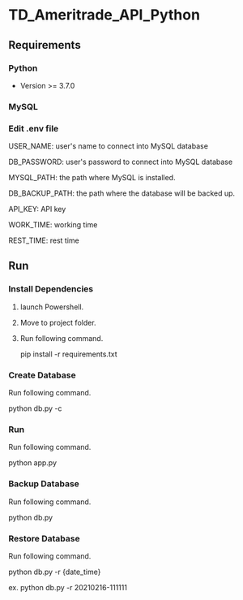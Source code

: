 # TD_Ameritrade_API_Python
## Requirements

### Python

* Version >= 3.7.0

### MySQL

### Edit .env file
USER_NAME: user's name to connect into MySQL database

DB_PASSWORD: user's password to connect into MySQL database

MYSQL_PATH: the path where MySQL is installed.

DB_BACKUP_PATH: the path where the database will be backed up.

API_KEY: API key

WORK_TIME: working time

REST_TIME: rest time

## Run
### Install Dependencies
1. launch Powershell.
2. Move to project folder.
3. Run following command. 

   pip install -r requirements.txt

### Create Database
Run following command. 

  python db.py -c

### Run
Run following command. 

  python app.py
  
### Backup Database
Run following command.

  python db.py

### Restore Database
Run following command. 

  python db.py -r {date_time}
  
  ex. python db.py -r 20210216-111111



  




